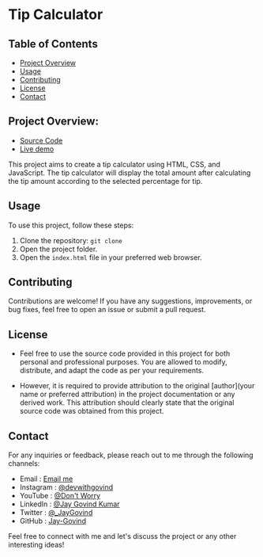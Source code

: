 # Tip Calculator

## Table of Contents
- [Project Overview](#project-overview)
- [Usage](#usage)
- [Contributing](#contributing)
- [License](#license)
- [Contact](#contact)

## Project Overview:
- [Source Code](https://github.com/Jay-Govind/JavaScript-Projects/tree/8b9d7d445d5edaea20d421275c51b1e147f64f3e/Tip_Calculator)
- [Live demo](https://jay-govind.github.io/JavaScript-Projects/Tip_Calculator/)

This project aims to create a tip calculator using HTML, CSS, and JavaScript. The tip calculator will display the total amount after calculating the tip amount according to the selected percentage for tip.


## Usage
To use this project, follow these steps:

1. Clone the repository: `git clone `
2. Open the project folder.
3. Open the `index.html` file in your preferred web browser.


## Contributing
Contributions are welcome! If you have any suggestions, improvements, or bug fixes, feel free to open an issue or submit a pull request.

## License
- Feel free to use the source code provided in this project for both personal and professional purposes. You are allowed to modify, distribute, and adapt the code as per your requirements.

- However, it is required to provide attribution to the original [author](your name or preferred attribution) in the project documentation or any derived work. This attribution should clearly state that the original source code was obtained from this project.


## Contact
For any inquiries or feedback, please reach out to me through the following channels:

- Email     : [Email me](mailto:govind.iq@gmail.com)
- Instagram : [@devwithgovind](https://www.instagram.com/devwithgovind)
- YouTube   : [@Don't Worry](https://www.youtube.com/@devwithgovind)
- LinkedIn  : [@Jay Govind Kumar](https://www.linkedin.com/in/govind-jay)
- Twitter   : [@_JayGovind](https://twitter.com/_JayGovind)
- GitHub    : [Jay-Govind](https://www.github.com/Jay-Govind)



Feel free to connect with me and let's discuss the project or any other interesting ideas!